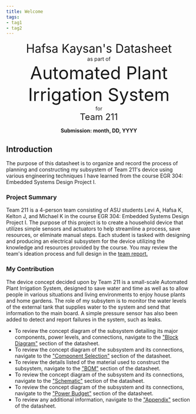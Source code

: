 ```yaml
---
title: Welcome
tags:
- tag1
- tag2
---
```

<center>
<font size= "6">Hafsa Kaysan's Datasheet</font><br>
as part of<br>
<font size= "8"> Automated Plant Irrigation System</font><br>
for<br>
<font size= "5"> Team 211 </font><br>

**Submission: month, DD, YYYY**
</center>

## Introduction

The purpose of this datasheet is to organize and record the process of planning and constructing my subsystem of Team 211's device using various engineering techniques I have learned from the course EGR 304: Embedded Systems Design Project I. 

### Project Summary

Team 211 is a 4-person team consisting of ASU students Levi A, Hafsa K, Kelton J, and Michael K in the course EGR 304: Embedded Systems Design Project I. The purpose of this project is to create a household device that utilizes simple sensors and actuators to help streamline a process, save resources, or eliminate manual steps. Each student is tasked with designing and producing an electrical subsystem for the device utilizing the knowledge and resources provided by the course. You may review the team's ideation process and full design in the [team report.](https://egr304-2025-f-211.github.io/)

### My Contribution

The device concept decided upon by Team 211 is a small-scale Automated Plant Irrigation System, designed to save water and time as well as to allow people in various situations and living environments to enjoy house plants and home gardens. The role of my subsytem is to monitor the water levels of the external tank that supplies water to the system and send that information to the main board. A simple pressure sensor has also been added to detect and report failures in the system, such as leaks. 

* To review the concept diagram of the subsystem detailing its major components, power levels, and connections, navigate to the ["Block Diagram"](https://hfsksn.github.io/01-Block-Diagram/Block-Diagram/) section of the datasheet.
* To review the concept diagram of the subsystem and its connections, navigate to the ["Component Selection"](https://hfsksn.github.io/02-Component-Selection/Component-Selection/) section of the datasheet.
* To review the details listed of the material used to construct the subsystem, navigate to the ["BOM"](https://hfsksn.github.io/03-BOM/BOM/) section of the datasheet.
* To review the concept diagram of the subsystem and its connections, navigate to the ["Schematic"](https://hfsksn.github.io/04-Schematic/schematic/) section of the datasheet.
* To review the concept diagram of the subsystem and its connections, navigate to the ["Power Budget"](https://hfsksn.github.io/05-Power-Budget/Power-Budget/) section of the datasheet.
* To review any additional information, navigate to the ["Appendix"](https://hfsksn.github.io/Appendix/) section of the datasheet.
